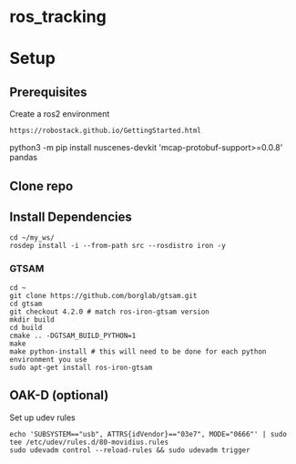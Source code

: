# ros_tracking

# Setup
## Prerequisites
Create a ros2 environment
```
https://robostack.github.io/GettingStarted.html
```
<!-- sudo apt-get install ros-$ROS_DISTRO-rosbag2 ros-$ROS_DISTRO-rosbag2-storage-mcap mcap -->

python3 -m pip install nuscenes-devkit 'mcap-protobuf-support>=0.0.8' pandas

## Clone repo

## Install Dependencies
```
cd ~/my_ws/
rosdep install -i --from-path src --rosdistro iron -y
```
### GTSAM
```
cd ~
git clone https://github.com/borglab/gtsam.git
cd gtsam
git checkout 4.2.0 # match ros-iron-gtsam version
mkdir build
cd build
cmake .. -DGTSAM_BUILD_PYTHON=1
make
make python-install # this will need to be done for each python environment you use
sudo apt-get install ros-iron-gtsam
```

## OAK-D (optional)
Set up udev rules
```
echo 'SUBSYSTEM=="usb", ATTRS{idVendor}=="03e7", MODE="0666"' | sudo tee /etc/udev/rules.d/80-movidius.rules
sudo udevadm control --reload-rules && sudo udevadm trigger
```